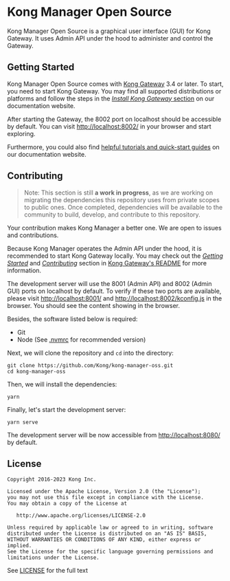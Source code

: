 # Kong Manager Open Source

Kong Manager Open Source is a graphical user interface (GUI) for Kong Gateway. It uses Admin API under the hood to administer and control the Gateway.

## Getting Started

Kong Manager Open Source comes with [Kong Gateway](https://github.com/Kong/kong) 3.4 or later. To start, you need to start Kong Gateway. You may find all supported distributions or platforms and follow the steps in the [_Install Kong Gateway_ section](https://konghq.com/install#kong-community) on our documentation website.

After starting the Gateway, the 8002 port on localhost should be accessible by default. You can visit [http://localhost:8002/](http://localhost:8002/) in your browser and start exploring.

Furthermore, you could also find [helpful tutorials and quick-start guides](https://docs.konghq.com/gateway/latest/get-started/#main) on our documentation website.

## Contributing

> Note: This section is still **a work in progress**, as we are working on migrating the dependencies this repository uses from private scopes to public ones. Once completed, dependencies will be available to the community to build, develop, and contribute to this repository.

Your contribution makes Kong Manager a better one. We are open to issues and contributions.

Because Kong Manager operates the Admin API under the hood, it is recommended to start Kong Gateway locally. You may check out the [_Getting Started_](https://github.com/Kong/kong/blob/master/README.md#getting-started) and [_Contributing_](https://github.com/Kong/kong/blob/master/README.md#contributing) section in [Kong Gateway's README](https://github.com/Kong/kong/blob/master/README.md) for more information.

The development server will use the 8001 (Admin API) and 8002 (Admin GUI) ports on localhost by default. To verify if these two ports are available, please visit [http://localhost:8001/](http://localhost:8001/) and [http://localhost:8002/kconfig.js](http://localhost:8002/kconfig.js) in the browser. You should see the content showing in the browser.

Besides, the software listed below is required:

- Git
- Node (See [.nvmrc](.nvmrc) for recommended version)

Next, we will clone the repository and `cd` into the directory:

```shell
git clone https://github.com/Kong/kong-manager-oss.git
cd kong-manager-oss
```

Then, we will install the dependencies:

```shell
yarn
```

Finally, let's start the development server:

```shell
yarn serve
```

The development server will be now accessible from [http://localhost:8080/](http://localhost:8080/) by default.

## License

```
Copyright 2016-2023 Kong Inc.

Licensed under the Apache License, Version 2.0 (the "License");
you may not use this file except in compliance with the License.
You may obtain a copy of the License at

   http://www.apache.org/licenses/LICENSE-2.0

Unless required by applicable law or agreed to in writing, software
distributed under the License is distributed on an "AS IS" BASIS,
WITHOUT WARRANTIES OR CONDITIONS OF ANY KIND, either express or implied.
See the License for the specific language governing permissions and
limitations under the License.
```

See [LICENSE](LICENSE) for the full text
